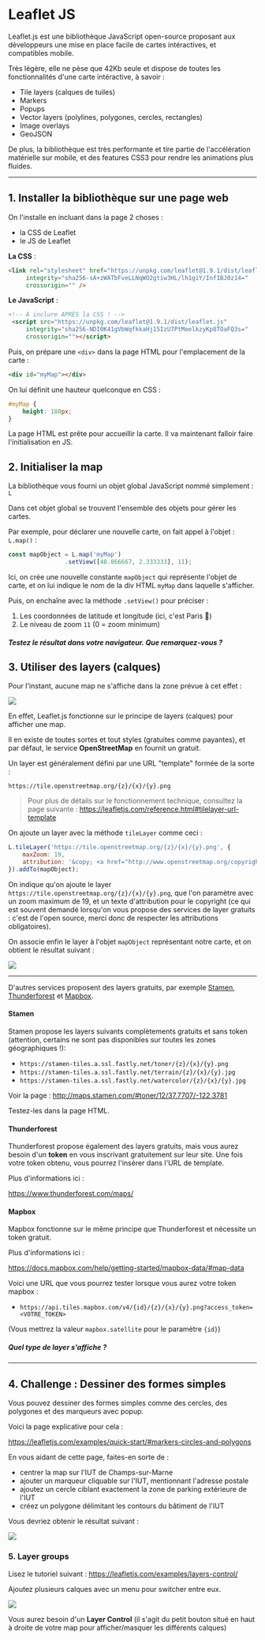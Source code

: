 # Leaflet JS

Leaflet.js est une bibliothèque JavaScript open-source proposant aux développeurs une mise en place facile de cartes intéractives, et compatibles mobile.

Très légère, elle ne pèse que 42Kb seule et dispose de toutes les fonctionnalités d'une carte intéractive, à savoir :

- Tile layers (calques de tuiles)
- Markers
- Popups 
- Vector layers (polylines, polygones, cercles, rectangles)
- Image overlays
- GeoJSON

De plus, la bibliothèque est très performante et tire partie de l'accélération matérielle sur mobile, et des features CSS3 pour rendre les animations plus fluides.

---

## 1. Installer la bibliothèque sur une page web

On l'installe en incluant dans la page 2 choses :

- la CSS de Leaflet
- le JS de Leaflet

**La CSS** :

```html
<link rel="stylesheet" href="https://unpkg.com/leaflet@1.9.1/dist/leaflet.css"
     integrity="sha256-sA+zWATbFveLLNqWO2gtiw3HL/lh1giY/Inf1BJ0z14="
     crossorigin="" />
```

**Le JavaScript** :

```html
<!-- À inclure APRÈS la CSS ! -->
 <script src="https://unpkg.com/leaflet@1.9.1/dist/leaflet.js"
     integrity="sha256-NDI0K41gVbWqfkkaHj15IzU7PtMoelkzyKp8TOaFQ3s="
     crossorigin=""></script>
```

Puis, on prépare une `<div>` dans la page HTML pour l'emplacement de la carte :

```html
<div id="myMap"></div>
```

On lui définit une hauteur quelconque en CSS :

```css
#myMap {
    height: 180px;
}
```

La page HTML est prête pour accueillir la carte. Il va maintenant falloir faire l'initialisation en JS.

## 2. Initialiser la map

La bibliothèque vous fourni un objet global JavaScript nommé simplement : `L`

Dans cet objet global se trouvent l'ensemble des objets pour gérer les cartes.

Par exemple, pour déclarer une nouvelle carte, on fait appel à l'objet : `L.map()` :

```js
const mapObject = L.map('myMap')
                .setView([48.866667, 2.333333], 11);
```

Ici, on crée une nouvelle constante `mapObject` qui représente l'objet de carte, et on lui indique le nom de la div HTML `myMap` dans laquelle s'afficher.

Puis, on enchaîne avec la méthode `.setView()` pour préciser :

1. Les coordonnées de latitude et longitude (ici, c'est Paris 🤞)
2. Le niveau de zoom `11` (0 = zoom minimum)

##### Testez le résultat dans votre navigateur. Que remarquez-vous ?

## 3. Utiliser des layers (calques)

Pour l'instant, aucune map ne s'affiche dans la zone prévue à cet effet :

![](./images/empty-map.png)

En effet, Leaflet.js fonctionne sur le principe de layers (calques) pour afficher une map.

Il en existe de toutes sortes et tout styles (gratuites comme payantes), et par défaut, le service **OpenStreetMap** en fournit un gratuit.

Un layer est généralement défini par une URL "template" formée de la sorte :

```
https://tile.openstreetmap.org/{z}/{x}/{y}.png
```

> Pour plus de détails sur le fonctionnement technique, consultez la page suivante : https://leafletjs.com/reference.html#tilelayer-url-template

On ajoute un layer avec la méthode `tileLayer` comme ceci :

```js
L.tileLayer('https://tile.openstreetmap.org/{z}/{x}/{y}.png', {
    maxZoom: 19,
    attribution: '&copy; <a href="http://www.openstreetmap.org/copyright">OpenStreetMap</a>'
}).addTo(mapObject);
```

On indique qu'on ajoute le layer `https://tile.openstreetmap.org/{z}/{x}/{y}.png`, que l'on paramètre avec un zoom maximum de 19, et un texte d'attribution pour le copyright (ce qui est souvent demandé lorsqu'on vous propose des services de layer gratuits : c'est de l'open source, merci donc de respecter les attributions obligatoires).

On associe enfin le layer à l'objet `mapObject` représentant notre carte, et on obtient le résultat suivant :

![](./images/map.png)

---

D'autres services proposent des layers gratuits, par exemple [Stamen](http://maps.stamen.com/), [Thunderforest](https://www.thunderforest.com/terms/) et [Mapbox](https://docs.mapbox.com/help/how-mapbox-works/attribution/).


#### Stamen 

Stamen propose les layers suivants complètements gratuits et sans token (attention, certains ne sont pas disponibles sur toutes les zones géographiques !):

- `https://stamen-tiles.a.ssl.fastly.net/toner/{z}/{x}/{y}.png`
- `https://stamen-tiles.a.ssl.fastly.net/terrain/{z}/{x}/{y}.jpg`
- `https://stamen-tiles.a.ssl.fastly.net/watercolor/{z}/{x}/{y}.jpg`

Voir la page : http://maps.stamen.com/#toner/12/37.7707/-122.3781

Testez-les dans la page HTML.

#### Thunderforest

Thunderforest propose également des layers gratuits, mais vous aurez besoin d'un **token** en vous inscrivant gratuitement sur leur site. Une fois votre token obtenu, vous pourrez l'insérer dans l'URL de template.

Plus d'informations ici :

https://www.thunderforest.com/maps/

#### Mapbox

Mapbox fonctionne sur le même principe que Thunderforest et nécessite un token gratuit.

Plus d'informations ici :

https://docs.mapbox.com/help/getting-started/mapbox-data/#map-data

Voici une URL que vous pourrez tester lorsque vous aurez votre token mapbox :

- `https://api.tiles.mapbox.com/v4/{id}/{z}/{x}/{y}.png?access_token=<VOTRE_TOKEN>`

(Vous mettrez la valeur `mapbox.satellite` pour le paramètre `{id}`)

##### Quel type de layer s'affiche ?

---

## 4. Challenge : Dessiner des formes simples

Vous pouvez dessiner des formes simples comme des cercles, des polygones et des marqueurs avec popup.

Voici la page explicative pour cela :

https://leafletjs.com/examples/quick-start/#markers-circles-and-polygons

En vous aidant de cette page, faites-en sorte de :

- centrer la map sur l'IUT de Champs-sur-Marne
- ajouter un marqueur cliquable sur l'IUT, mentionnant l'adresse postale
- ajoutez un cercle ciblant exactement la zone de parking extérieure de l'IUT
- créez un polygone délimitant les contours du bâtiment de l'IUT

Vous devriez obtenir le résultat suivant :

![](./images/iut.png)

### 5. Layer groups

Lisez le tutoriel suivant : https://leafletjs.com/examples/layers-control/

Ajoutez plusieurs calques avec un menu pour switcher entre eux.

![](./images/layer-groups.gif)

Vous aurez besoin d'un **Layer Control** (il s'agit du petit bouton situé en haut à droite de votre map pour afficher/masquer les différents calques)